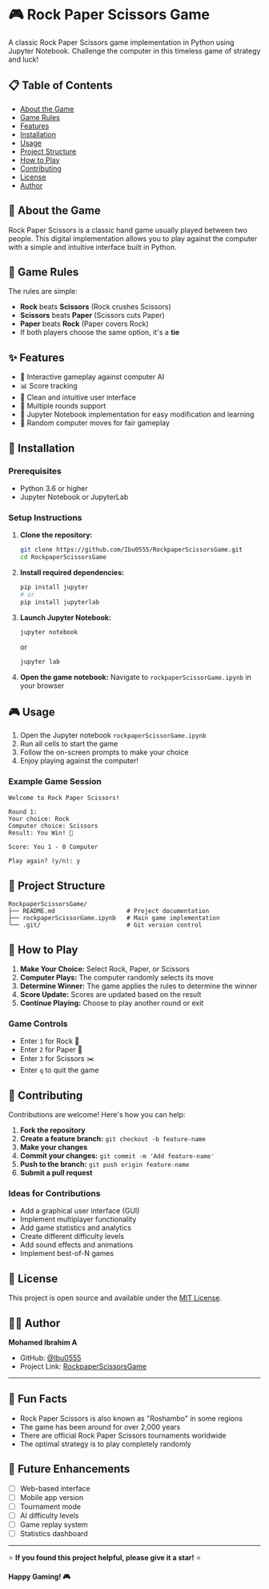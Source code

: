 # 🎮 Rock Paper Scissors Game

A classic Rock Paper Scissors game implementation in Python using Jupyter Notebook. Challenge the computer in this timeless game of strategy and luck!

## 📋 Table of Contents
- [About the Game](#about-the-game)
- [Game Rules](#game-rules)
- [Features](#features)
- [Installation](#installation)
- [Usage](#usage)
- [Project Structure](#project-structure)
- [How to Play](#how-to-play)
- [Contributing](#contributing)
- [License](#license)
- [Author](#author)

## 🎯 About the Game

Rock Paper Scissors is a classic hand game usually played between two people. This digital implementation allows you to play against the computer with a simple and intuitive interface built in Python.

## 📜 Game Rules

The rules are simple:
- **Rock** beats **Scissors** (Rock crushes Scissors)
- **Scissors** beats **Paper** (Scissors cuts Paper)
- **Paper** beats **Rock** (Paper covers Rock)
- If both players choose the same option, it's a **tie**

## ✨ Features

- 🎲 Interactive gameplay against computer AI
- 📊 Score tracking
- 🎨 Clean and intuitive user interface
- 🔄 Multiple rounds support
- 📱 Jupyter Notebook implementation for easy modification and learning
- 🎯 Random computer moves for fair gameplay

## 🚀 Installation

### Prerequisites
- Python 3.6 or higher
- Jupyter Notebook or JupyterLab

### Setup Instructions

1. **Clone the repository:**
   ```bash
   git clone https://github.com/Ibu0555/RockpaperScissorsGame.git
   cd RockpaperScissorsGame
   ```

2. **Install required dependencies:**
   ```bash
   pip install jupyter
   # or
   pip install jupyterlab
   ```

3. **Launch Jupyter Notebook:**
   ```bash
   jupyter notebook
   ```
   or
   ```bash
   jupyter lab
   ```

4. **Open the game notebook:**
   Navigate to `rockpaperScissorGame.ipynb` in your browser

## 🎮 Usage

1. Open the Jupyter notebook `rockpaperScissorGame.ipynb`
2. Run all cells to start the game
3. Follow the on-screen prompts to make your choice
4. Enjoy playing against the computer!

### Example Game Session
```
Welcome to Rock Paper Scissors!

Round 1:
Your choice: Rock
Computer choice: Scissors
Result: You Win! 🎉

Score: You 1 - 0 Computer

Play again? (y/n): y
```

## 📁 Project Structure

```
RockpaperScissorsGame/
├── README.md                    # Project documentation
├── rockpaperScissorGame.ipynb   # Main game implementation
└── .git/                        # Git version control
```

## 🎯 How to Play

1. **Make Your Choice:** Select Rock, Paper, or Scissors
2. **Computer Plays:** The computer randomly selects its move
3. **Determine Winner:** The game applies the rules to determine the winner
4. **Score Update:** Scores are updated based on the result
5. **Continue Playing:** Choose to play another round or exit

### Game Controls
- Enter `1` for Rock 🗿
- Enter `2` for Paper 📄
- Enter `3` for Scissors ✂️
- Enter `q` to quit the game

## 🤝 Contributing

Contributions are welcome! Here's how you can help:

1. **Fork the repository**
2. **Create a feature branch:** `git checkout -b feature-name`
3. **Make your changes**
4. **Commit your changes:** `git commit -m 'Add feature-name'`
5. **Push to the branch:** `git push origin feature-name`
6. **Submit a pull request**

### Ideas for Contributions
- Add a graphical user interface (GUI)
- Implement multiplayer functionality
- Add game statistics and analytics
- Create different difficulty levels
- Add sound effects and animations
- Implement best-of-N games

## 📝 License

This project is open source and available under the [MIT License](LICENSE).

## 👨‍💻 Author

**Mohamed Ibrahim A**
- GitHub: [@Ibu0555](https://github.com/Ibu0555)
- Project Link: [RockpaperScissorsGame](https://github.com/Ibu0555/RockpaperScissorsGame)

---

## 🎊 Fun Facts

- Rock Paper Scissors is also known as "Roshambo" in some regions
- The game has been around for over 2,000 years
- There are official Rock Paper Scissors tournaments worldwide
- The optimal strategy is to play completely randomly

## 🚀 Future Enhancements

- [ ] Web-based interface
- [ ] Mobile app version
- [ ] Tournament mode
- [ ] AI difficulty levels
- [ ] Game replay system
- [ ] Statistics dashboard

---

⭐ **If you found this project helpful, please give it a star!** ⭐

**Happy Gaming! 🎮**